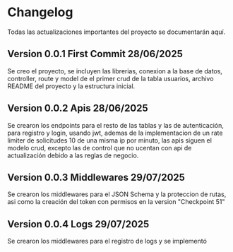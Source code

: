 # Changelog

Todas las actualizaciones importantes del proyecto se documentarán aquí.

## Version 0.0.1 First Commit 28/06/2025

Se creo el proyecto, se incluyen las librerias, conexion a la base de datos, controller, route y model de el primer crud de la tabla usuarios, archivo README del proyecto y la estructura inicial.

## Version 0.0.2 Apis 28/06/2025
Se crearon los endpoints para el resto de las tablas y las de autenticación, para registro y login, usando jwt, ademas de la implementacion de un rate limiter de solicitudes 10 de una misma ip por minuto, las apis siguen el modelo crud, excepto las de control que no ucentan con api de actualización debido a las reglas de negocio. 

## Version 0.0.3 Middlewares 29/07/2025
Se crearon los middlewares para el JSON  Schema y la proteccion de rutas, asi como la creación del token con permisos en la version "Checkpoint 51"

## Version 0.0.4 Logs 29/07/2025
Se crearon los middlewares para el registro de logs y se implementó